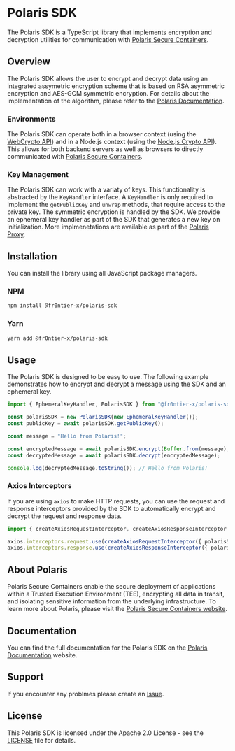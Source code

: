 # Polaris SDK

The Polaris SDK is a TypeScript library that implements encryption and decryption utilities for communication with [Polaris Secure Containers](https://www.fr0ntierx.com/polaris).

## Overview

The Polaris SDK allows the user to encrypt and decrypt data using an integrated assymetric encryption scheme that is based on RSA asymmetric encryption and AES-GCM symmetric encryption. For details about the implementation of the algorithm, please refer to the [Polaris Documentation](https://docs.fr0ntierx.com/polaris-sdk/encryption-scheme).

### Environments

The Polaris SDK can operate both in a browser context (using the [WebCrypto API](https://developer.mozilla.org/en-US/docs/Web/API/Web_Crypto_API)) and in a Node.js context (using the [Node.js Crypto API](https://nodejs.org/api/crypto.html)). This allows for both backend servers as well as browsers to directly communicated with [Polaris Secure Containers](https://www.fr0ntierx.com/polaris).

### Key Management

The Polaris SDK can work with a variaty of keys. This functionality is abstracted by the `KeyHandler` interface. A `KeyHandler` is only required to implement the `getPublicKey` and `unwrap` methods, that require access to the private key. The symmetric encryption is handled by the SDK. We provide an ephemeral key handler as part of the SDK that generates a new key on initialization. More implmenetations are available as part of the [Polaris Proxy](https://github.com/Fr0ntierX/polaris-proxy).

## Installation

You can install the library using all JavaScript package managers.

### NPM

```bash
npm install @fr0ntier-x/polaris-sdk
```

### Yarn

```bash
yarn add @fr0ntier-x/polaris-sdk
```

## Usage

The Polaris SDK is designed to be easy to use. The following example demonstrates how to encrypt and decrypt a message using the SDK and an ephemeral key.

```typescript
import { EphemeralKeyHandler, PolarisSDK } from "@fr0ntier-x/polaris-sdk";

const polarisSDK = new PolarisSDK(new EphemeralKeyHandler());
const publicKey = await polarisSDK.getPublicKey();

const message = "Hello from Polaris!";

const encryptedMessage = await polarisSDK.encrypt(Buffer.from(message), publicKey);
const decryptedMessage = await polarisSDK.decrypt(encryptedMessage);

console.log(decryptedMessage.toString()); // Hello from Polaris!
```

### Axios Interceptors

If you are using `axios` to make HTTP requests, you can use the request and response interceptors provided by the SDK to automatically encrypt and decrypt the request and response data.

```typescript
import { createAxiosRequestInterceptor, createAxiosResponseInterceptor } from "@fr0ntier-x/polaris-sdk";

axios.interceptors.request.use(createAxiosRequestInterceptor({ polarisSDK }));
axios.interceptors.response.use(createAxiosResponseInterceptor({ polarisSDK }));
```

## About Polaris

Polaris Secure Containers enable the secure deployment of applications within a Trusted Execution Environment (TEE), encrypting all data in transit, and isolating sensitive information from the underlying infrastructure. To learn more about Polaris, please visit the [Polaris Secure Containers website](https://www.fr0ntierx.com/polaris).

## Documentation

You can find the full documentation for the Polaris SDK on the [Polaris Documentation](https://docs.fr0ntierx.com/polaris-sdk) website.

## Support

If you encounter any problmes please create an [Issue](https://github.com/Fr0ntierX/polaris-sdk/issues).

## License

This Polaris SDK is licensed under the Apache 2.0 License - see the [LICENSE](LICENSE) file for details.
